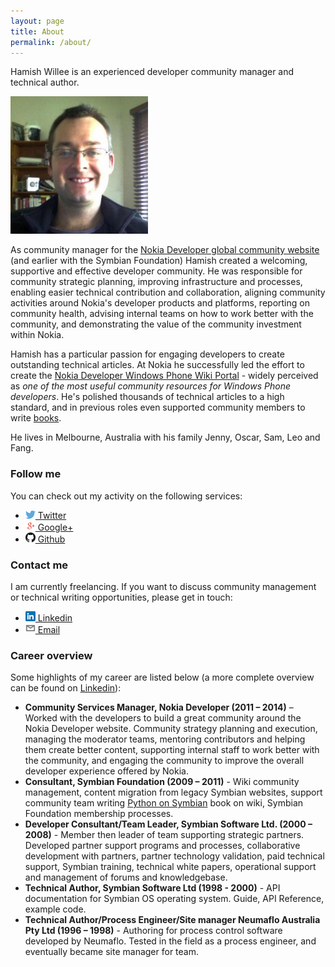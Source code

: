 ```yaml
---
layout: page
title: About
permalink: /about/
---
```


Hamish Willee is an experienced developer community manager and technical author.

<img class="floatright" alt="Hamish Willee" src="/images/HamishImage.jpg" width="220px"/>

As community manager for the [Nokia Developer global community website](http://developer.nokia.com/community/wiki/Wiki_Home) (and earlier with the Symbian Foundation) Hamish created a welcoming, supportive and effective developer community. He was responsible for community strategic planning, improving infrastructure and processes, enabling easier technical contribution and collaboration, aligning community activities around Nokia's developer products and platforms, reporting on community health, advising internal teams on how to work better with the community, and demonstrating the value of the community investment within Nokia. 

Hamish has a particular passion for engaging developers to create outstanding technical articles. At Nokia he successfully led the effort to create the [Nokia Developer Windows Phone Wiki Portal](http://developer.nokia.com/community/wiki/Portal:Windows_Phone) - widely perceived as *one of the most useful community resources for Windows Phone developers*. He's polished thousands of technical articles to a high standard, and in previous roles even supported community members to write [books](http://www.amazon.com/Python-Symbian-Mobile-development-made/dp/1453747990). 
 
He lives in Melbourne, Australia with his family Jenny, Oscar, Sam, Leo and Fang.

### Follow me

You can check out my activity on the following services:

* <a href="https://twitter.com/{{ site.username }}" title="View me on Twitter"><img alt="Twitter" src="/images/Twitter_logo_blue.png" width="16px" />&nbsp;Twitter</a>
* <a href="https://plus.google.com/103662188789853792412/posts"><img alt="Google+" src="/images/googleplus_icon.png" width="16px" />&nbsp;Google+</a>
* <a href="https://github.com/{{ site.username }}" title="View my Github page"><img alt="Github" src="/images/GitHub-Mark-32px.png" width="16px" />&nbsp;Github</a>

### Contact me

I am currently freelancing. If you want to discuss community management or technical writing opportunities, please get in touch:

* <a href="http://au.linkedin.com/in/hamishwillee"><img alt="Linkedin" src="/images/Linkedin-InBug-16px_0.png" width="16px" />&nbsp;Linkedin</a>
* <a href="mailto:{{ site.email }}" title="Email me"><img alt="email" src="/images/email-icon.png" width="16px" />&nbsp;Email</a>


### Career overview
Some highlights of my career are listed below (a more complete overview can be found on <a href="http://au.linkedin.com/in/hamishwillee">Linkedin</a>):

* **Community Services Manager, Nokia Developer (2011 – 2014)** – Worked with the developers to build a great community around the Nokia Developer website. Community strategy planning and execution, managing the moderator teams, mentoring contributors and helping them create better content, supporting internal staff to work better with the community, and engaging the community to improve the overall developer experience offered by Nokia.
* **Consultant, Symbian Foundation (2009 – 2011)** - Wiki community management, content migration from legacy Symbian websites, support community team writing [Python on Symbian](http://www.amazon.com/Python-Symbian-Mobile-development-made/dp/1453747990) book on wiki, Symbian Foundation membership processes.
* **Developer Consultant/Team Leader, Symbian Software Ltd. (2000 – 2008)** - Member then leader of team supporting strategic partners. Developed partner support programs and processes, collaborative development with partners, partner technology validation, paid technical support, Symbian training, technical white papers, operational support and management of forums and knowledgebase.
* **Technical Author, Symbian Software Ltd (1998 - 2000)** - API documentation for Symbian OS operating system. Guide, API Reference, example code.
* **Technical Author/Process Engineer/Site manager Neumaflo Australia Pty Ltd (1996 – 1998)** - Authoring for process control software developed by Neumaflo. Tested in the field as a process engineer, and eventually became site manager for team.

